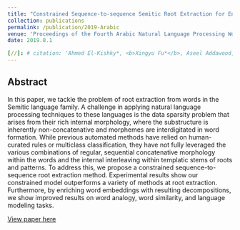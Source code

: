 ```yaml
---
title: "Constrained Sequence-to-sequence Semitic Root Extraction for Enriching Word Embeddings"
collection: publications
permalink: /publication/2019-Arabic
venue: 'Proceedings of the Fourth Arabic Natural Language Processing Workshop, pages 88–96 Florence, Italy, August 1, 2019. c 2019 Association for Computational Linguistics'
date: 2019.8.1

[//]: # citation: 'Ahmed El-Kishky*, <b>Xingyu Fu*</b>, Aseel Addawood, Nahil Sobh, Clare Voss, and Jiawei Han. <i>in Proceedings of the Fourth Arabic Natural Language Processing Workshop ((pp. 88-96))</i>. <b>WANLP@ACL 2019</b>.'
---
```


## Abstract
In this paper, we tackle the problem of root extraction from words in the Semitic language family. A challenge in applying natural language processing techniques to these languages is the data sparsity problem that arises from their rich internal morphology, where the substructure is inherently non-concatenative and morphemes are interdigitated in word formation. While previous automated methods have relied on human-curated rules or multiclass classification, they have not fully leveraged the various combinations of regular, sequential concatenative morphology within the words and the internal interleaving within templatic stems of roots and patterns. To address this, we propose a constrained sequence-to-sequence root extraction method. Experimental results show our constrained model outperforms a variety of methods at root extraction. Furthermore, by enriching word embeddings with resulting decompositions, we show improved results on word analogy, word similarity, and language modeling tasks.

[View paper here](https://www.aclweb.org/anthology/W19-4610.pdf)